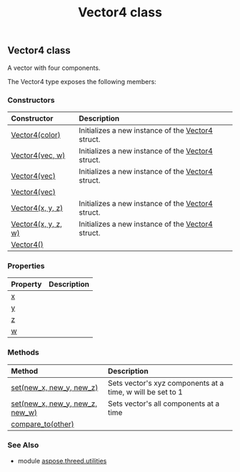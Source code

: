 ﻿---
title: Vector4 class
second_title: Aspose.3D for Python via .NET API References
description: 
type: docs
weight: 210
url: /python-net/aspose.threed.utilities/vector4/
is_root: false
---

## Vector4 class

A vector with four components.



The Vector4 type exposes the following members:

### Constructors
| Constructor | Description |
| :- | :- |
| [Vector4(color)](/3d/python-net/aspose.threed.utilities/vector4/__init__/#aspose.pydrawing.Color) | Initializes a new instance of the [Vector4](/3d/python-net/aspose.threed.utilities/vector4) struct. |
| [Vector4(vec, w)](/3d/python-net/aspose.threed.utilities/vector4/__init__/#Vector3-float) | Initializes a new instance of the [Vector4](/3d/python-net/aspose.threed.utilities/vector4) struct. |
| [Vector4(vec)](/3d/python-net/aspose.threed.utilities/vector4/__init__/#Vector3) | Initializes a new instance of the [Vector4](/3d/python-net/aspose.threed.utilities/vector4) struct. |
| [Vector4(vec)](/3d/python-net/aspose.threed.utilities/vector4/__init__/#FVector4) |  |
| [Vector4(x, y, z)](/3d/python-net/aspose.threed.utilities/vector4/__init__/#float-float-float) | Initializes a new instance of the [Vector4](/3d/python-net/aspose.threed.utilities/vector4) struct. |
| [Vector4(x, y, z, w)](/3d/python-net/aspose.threed.utilities/vector4/__init__/#float-float-float-float) | Initializes a new instance of the [Vector4](/3d/python-net/aspose.threed.utilities/vector4) struct. |
| [Vector4()](/3d/python-net/aspose.threed.utilities/vector4/__init__/#) |  |


### Properties
| Property | Description |
| :- | :- |
| [x](/3d/python-net/aspose.threed.utilities/vector4/x) |  |
| [y](/3d/python-net/aspose.threed.utilities/vector4/y) |  |
| [z](/3d/python-net/aspose.threed.utilities/vector4/z) |  |
| [w](/3d/python-net/aspose.threed.utilities/vector4/w) |  |


### Methods
| Method | Description |
| :- | :- |
| [set(new_x, new_y, new_z)](/3d/python-net/aspose.threed.utilities/vector4/set/#float-float-float) | Sets vector's xyz components at a time, w will be set to 1 |
| [set(new_x, new_y, new_z, new_w)](/3d/python-net/aspose.threed.utilities/vector4/set/#float-float-float-float) | Sets vector's all components at a time |
| [compare_to(other)](/3d/python-net/aspose.threed.utilities/vector4/compare_to/#Vector4) |  |


### See Also

* module [aspose.threed.utilities](../)
